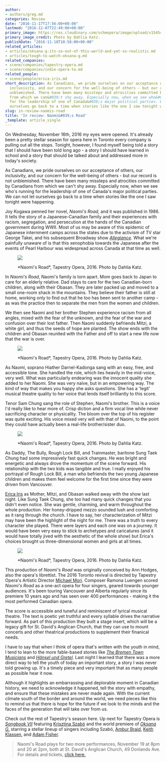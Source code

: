 ```yaml
---
author:
- authors/greg.md
categories: Review
date: "2016-11-17T17:56:00+00:00"
lastmod: "2016-12-07T22:49:00+00:00"
primary_image: https://res.cloudinary.com/schmopera/image/upload/v1545409169/media/webhook-uploads/1479406128527/2016-11-16---Square---NaomisRoad-photobyDahliaKatz-9125.jpg.jpg
primary_image_credit: Photo by Dahlia Katz.
publishDate: "2016-11-18T10:58:00+00:00"
related_articles:
- articles/oksana-g-its-so-out-of-this-world-and-yet-so-realistic.md
- articles/tough-to-watch-oksana-g.md
related_companies:
- scene/companies/tapestry-opera.md
- scene/companies/indie-opera-to.md
related_people:
- scene/people/erica-iris.md
short_description: As Canadians, we pride ourselves on our acceptance of others, our
  inclusivity, and our concern for the well-being of others - but our record is not
  unblemished. There have been many missteps and atrocities committed by Canadians
  from which we can&#039;t shy away. Especially now, when we see who&#039;s running
  for the leadership of one of Canada&#039;s major political parties. We can not let
  ourselves go back to a time when stories like the one I saw tonight were happening.
slug: in-review-naomis-road
title: 'In review: Naomi&#039;s Road'
_template: article_single
---
```


On Wednesday, November 16th, 2016 my eyes were opened. It's already been a pretty stellar season for opera here in Toronto every company is pulling out all the stops. Tonight, however, I found myself being told a story that I should have been told long ago - a story I should have learned in school and a story that should be talked about and addressed more in today's society. 

As Canadians, we pride ourselves on our acceptance of others, our inclusivity, and our concern for the well-being of others - but our record is not unblemished. There have been many missteps and atrocities committed by Canadians from which we can't shy away. Especially now, when we see who's running for the leadership of one of Canada's major political parties. We can not let ourselves go back to a time when stories like the one I saw tonight were happening. 

Joy Kogawa penned her novel, *Naomi's Road*, and it was published in 1986. It tells the story of a Japanese-Canadian family and their experiences with racism, segregation, and persecution at the hands of the Canadian government during WWII. Most of us may be aware of this epidemic of Japanese internment camps across the states due to the activism of TV star George Takei, and his subsequent Broadway show [*Allegiance*](http://allegiancemusical.com/). What we're painfully unaware of is that this xenophobia towards the Japanese after the events of Pearl Harbour was widespread across Canada at that time as well. 

<figure data-type="image">

![](https://res.cloudinary.com/schmopera/image/upload/v1545409169/media/webhook-uploads/1479406388581/2016-11-16---NaomisRoad-photobyDahliaKatz-9222.jpg.jpg)

<figcaption>*Naomi's Road*, Tapestry Opera, 2016. Photo by Dahlia Katz.</figcaption>
</figure>

In *Naomi's Road*, Naomi's family is torn apart. Mom goes back to Japan to care for an elderly relative. Dad stays to care for the two Canadian-born children, along with their Obasan. They are later packed up and moved to a small one-room shack in the mountains. They believe their father is still at home, working only to find out that he too has been sent to another camp - as was the practice then to separate the men from the women and children. 

We then see Naomi and her brother Stephen experience racism from all angles, mixed with the fear of the unknown, and the fear of the war and confusion over their lost father. Then Naomi suddenly befriends Mitzi, a white girl, and thus the seeds of hope are planted. The show ends with the children and Obasan reunited with the Father and off to start a new life now that the war is over. 

<figure data-type="image">

![](https://res.cloudinary.com/schmopera/image/upload/v1545409169/media/webhook-uploads/1479406396812/2016-11-16---NaomisRoad-photobyDahliaKatz-9138.jpg.jpg)

<figcaption>*Naomi's Road*, Tapestry Opera, 2016. Photo by Dahlia Katz.</figcaption>
</figure>

As Naomi, soprano Hiather Darnel-Kadonga sang with an easy, free, and accessible tone. She handled the role, which lies heavily in the mid-voice, very well. What was particularly endearing was the innocent quality she added to her Naomi. She was very naïve, but in an empowering way. The kind of way that makes you happy she asks questions. She has a 'legit' musical theatre quality to her voice that lends itself brilliantly to this score. 

Tenor Sam Chung sang the role of Stephen, Naomi's brother. This is a voice I'd really like to hear more of. Crisp diction and a firm vocal line while never sacrificing character or physicality. The bloom over the top of his register was quite exciting. His voice mixed very will with that of Naomi, to the point they could have actually been a real-life brother/sister duo. 

<figure data-type="image">

![](https://res.cloudinary.com/schmopera/image/upload/v1545409169/media/webhook-uploads/1479406354269/2016-11-16---NaomisRoad-photobyDahliaKatz-9181.jpg.jpg)

<figcaption>*Naomi's Road*, Tapestry Opera, 2016. Photo by Dahlia Katz.</figcaption>
</figure>

As Daddy, The Bully, Rough Lock Bill, and Trainmaster, baritone Sung Taek Chung had some impressively fast quick changes. He was bright and energetic and always drove the momentum of the scene forward. His relationship with the two kids was tangible and true. I really enjoyed his portrayal of Rough Lock Bill, a man who befriends the two young Japanese children and makes them feel welcome for the first time since they were driven from Vancouver. 

[Erica Iris](/scene/people/erica-iris/) as Mother, Mitzi, and Obasan walked away with the show last night. Like Sung Taek Chung, she too had many quick changes that you didn't even notice. She was gentle, charming, and warm throughout the whole production. Her honey-dripped mezzo sounded lush and comforting as it rang through the church. I have to say, her characterization of Mitzi may have been the highlight of the night for me. There was a truth to every character she played. There were layers and each one was on a journey. It would have been very easy to stick to archetypes and caricatures (and it would have totally jived with the aesthetic of the whole show) but Erica's choices brought us three-dimensional women and girls at all times.

<figure data-type="image">

![](https://res.cloudinary.com/schmopera/image/upload/v1545409169/media/webhook-uploads/1479406174107/2016-11-16---NaomisRoad-photobyDahliaKatz-9144.jpg.jpg)

<figcaption>*Naomi's Road*, Tapestry Opera, 2016. Photo by Dahlia Katz.</figcaption>
</figure>

This production of *Naomi's Road* was originally conceived by Ann Hodges, also the opera's librettist. The 2016 Toronto revival is directed by Tapestry Opera's Artistic Director [Michael Mori](/scene/people/michael-mori/). Composer Ramona Luengen scored *Naomi's Road* as a one-act opera for four singers, geared towards younger audiences. It's been touring Vancouver and Alberta regularly since its premiere 10 years ago and has seen over 400 performances - making it the most performed Canadian opera. 

The score is accessible and tuneful and reminiscent of lyrical musical theatre. The text is poetic yet truthful and every syllable drives the narrative forward. As part of this production they built a stage insert, which will be a legacy gift for St. David's Anglican Church, that they can use to mount concerts and other theatrical productions to supplement their finanical needs.

I have to say that when I think of opera that's written with the youth in mind, I tend to lean to the more fable-based stories like [*The Bremen Town Musicians*](/schmopera-on-tour-the-bremen-town-musicians/) and [*Hänsel und Gretel*](/in-review-hänsel-gretel/). Last night I learned that there was a more direct way to tell the youth of today an important story, a story I was never told growing up. It's a timely piece and very important that as many people as possible hear it now. 

Although it highlights an embarrassing and deplorable moment in Canadian history, we need to acknowledge it happened, tell the story with empathy, and ensure that these mistakes are never made again. With the current climate south of the border and around the world, we need pieces like this to remind us that there is hope for the future if we look to the minds and the faces of the generation that will take over from us. 

Check out the rest of Tapestry's season here. Up next for Tapestry Opera is [*Songbook VII*](https://tapestryopera.com/songbook-vii/) featuring [Krisztina Szabó](/in-review-death-desire/) and the world premiere of [*Oksana G.*](https://tapestryopera.com/oksana-g/) starring a stellar lineup of singers including Szabó, [Ambur Braid](/talking-with-singers-ambur-braid/), [Keith Klassen](/scene/people/keith-klassen/), and [Adam Fisher](/scene/people/adam-fisher/). 

>Naomi's Road plays for two more performances, November 19 at 8pm and 20 at 2pm, both at St. David's Anglican Church, 49 Donlands Ave. For details and tickets, [click here.](https://tapestryopera.com/naomis-road/)
